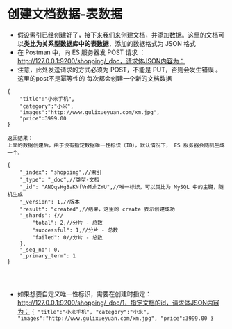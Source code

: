 # 创建文档数据-表数据
- 假设索引已经创建好了，接下来我们来创建文档，并添加数据。这里的文档可以**类比为关系型数据库中的表数据**，添加的数据格式为 JSON 格式
- 在 Postman 中，向 ES 服务器发 POST 请求 ： http://127.0.0.1:9200/shopping/_doc，请求体JSON内容为：
- 注意，此处发送请求的方式必须为 POST，不能是 PUT，否则会发生错误 。  这里的post不是幂等性的 每次都会创建一个新的文档数据
```
{
    "title":"小米手机",
    "category":"小米",
    "images":"http://www.gulixueyuan.com/xm.jpg",
    "price":3999.00
}

返回结果：
上面的数据创建后，由于没有指定数据唯一性标识（ID），默认情况下， ES 服务器会随机生成一个。

{
    "_index": "shopping",//索引
    "_type": "_doc",//类型-文档
    "_id": "ANQqsHgBaKNfVnMbhZYU",//唯一标识，可以类比为 MySQL 中的主键，随机生成
    "_version": 1,//版本
    "result": "created",//结果，这里的 create 表示创建成功
    "_shards": {//
        "total": 2,//分片 - 总数
        "successful": 1,//分片 - 总数
        "failed": 0//分片 - 总数
    },
    "_seq_no": 0,
    "_primary_term": 1
}




```


- 如果想要自定义唯一性标识，需要在创建时指定： http://127.0.0.1:9200/shopping/_doc/1，指定文档的id，请求体JSON内容为：
`
{
    "title":"小米手机",
    "category":"小米",
    "images":"http://www.gulixueyuan.com/xm.jpg",
    "price":3999.00
}
`

